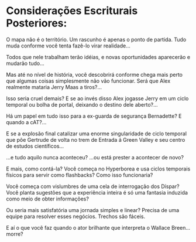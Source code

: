 # Considerações Escriturais Posteriores:
O mapa não é o território. Um rascunho é apenas o ponto de partida. Tudo muda conforme você tenta fazê-lo virar realidade...

Todos que nele trabalham terão idéias, e novas oportunidades aparecerão e mudarão tudo...

Mas até no nível de história, você descobrirá conforme chega mais perto que algumas coisas simplesmente não vão funcionar. Será que Alex realmente mataria Jerry Maas a tiros?...

Isso seria cruel demais? E se ao invés disso Alex jogasse Jerry em um ciclo temporal ou bolha de portal, deixando o destino dele aberto?...

Há um papel em tudo isso para a ex-guarda de segurança Bernadette? E quando a cAT?...

E se a explosão final catalizar uma enorme singularidade de ciclo temporal que põe Gertrude de volta no trem de Entrada á Green Valley e seu centro de estudos científicos...

...e tudo aquilo nunca aconteceu? ...ou está prester a acontecer de novo?

E mais, como contá-la? Você começa no Hyperborea e usa ciclos temporais físicos para servir como flashbacks? Como isso funcionaria?

Você começa com vislumbres de uma cela de interrogação dos Díspar? Você planta sugestões que a experiência inteira é só uma fantasia induzida como meio de obter informações?

Ou seria mais satisfatória uma jornada simples e linear? Precisa de uma equipe para resolver esses negócios. Trechos são fáceis.

E aí o que você faz quando o ator brilhante que interpreta o Wallace Breen... morre?
